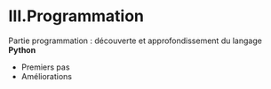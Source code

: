 III.Programmation
=================

Partie programmation : découverte et approfondissement du langage **Python**
* Premiers pas
* Améliorations
